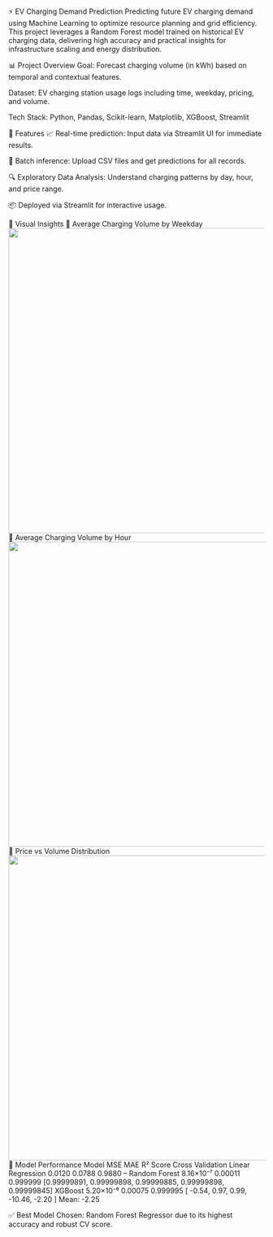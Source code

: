 ⚡ EV Charging Demand Prediction
Predicting future EV charging demand using Machine Learning to optimize resource planning and grid efficiency. This project leverages a Random Forest model trained on historical EV charging data, delivering high accuracy and practical insights for infrastructure scaling and energy distribution.

📊 Project Overview
Goal: Forecast charging volume (in kWh) based on temporal and contextual features.

Dataset: EV charging station usage logs including time, weekday, pricing, and volume.

Tech Stack: Python, Pandas, Scikit-learn, Matplotlib, XGBoost, Streamlit

🚀 Features
📈 Real-time prediction: Input data via Streamlit UI for immediate results.

🧾 Batch inference: Upload CSV files and get predictions for all records.

🔍 Exploratory Data Analysis: Understand charging patterns by day, hour, and price range.

📦 Deployed via Streamlit for interactive usage.

📌 Visual Insights
🔹 Average Charging Volume by Weekday
<img src="https://raw.githubusercontent.com/yourusername/your-repo/main/assets/weekday_volume.png" width="600"/>
🔹 Average Charging Volume by Hour
<img src="https://raw.githubusercontent.com/yourusername/your-repo/main/assets/hourly_volume.png" width="600"/>
🔹 Price vs Volume Distribution
<img src="https://raw.githubusercontent.com/yourusername/your-repo/main/assets/price_vs_volume.png" width="600"/>
🧠 Model Performance
Model	MSE	MAE	R² Score	Cross Validation
Linear Regression	0.0120	0.0788	0.9880	–
Random Forest	8.16×10⁻⁷	0.00011	0.999999	[0.99999891, 0.99999898, 0.99999885, 0.99999898, 0.99999845]
XGBoost	5.20×10⁻⁶	0.00075	0.999995	[ -0.54, 0.97, 0.99, -10.46, -2.20 ]
Mean: -2.25

✅ Best Model Chosen: Random Forest Regressor due to its highest accuracy and robust CV score.